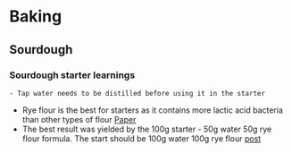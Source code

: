 # Baking

## Sourdough

### Sourdough starter learnings

	- Tap water needs to be distilled before using it in the starter
 - Rye flour is the best for starters as it contains more lactic acid bacteria than other types of flour [Paper](https://www.sciencedaily.com/releases/2019/08/190805112156.htm)
 - The best result was yielded by the 100g starter - 50g water 50g rye flour formula. The start should be 100g water 100g rye flour [post](https://kovaszlabor.blog.hu/2018/07/19/igy_neveld_a_kovaszodat)
